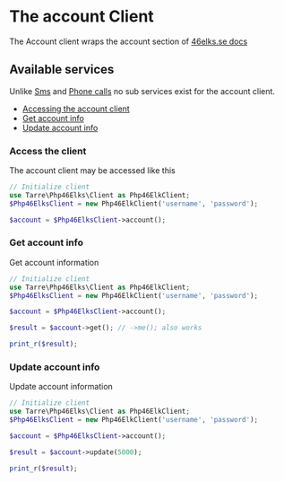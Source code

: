 # The account Client

The Account client wraps the account section of [46elks.se docs](https://46elks.se/docs/get-account)

## Available services

Unlike [Sms](sms.md) and [Phone calls](call.md) no sub services exist for the account client.

* [Accessing the account client](#accessing-the-account-client)
* [Get account info](#get)
* [Update account info](#update)


### <a id="accessing-the-account-client"></a> Access the client

The account client may be accessed like this

```php
// Initialize client
use Tarre\Php46Elks\Client as Php46ElkClient;
$Php46ElksClient = new Php46ElkClient('username', 'password');

$account = $Php46ElksClient->account();
```

### <a id="get"></a> Get account info

Get account information

```php
// Initialize client
use Tarre\Php46Elks\Client as Php46ElkClient;
$Php46ElksClient = new Php46ElkClient('username', 'password');

$account = $Php46ElksClient->account();

$result = $account->get(); // ->me(); also works

print_r($result);
```

### <a id="update"></a> Update account info

Update account information

```php
// Initialize client
use Tarre\Php46Elks\Client as Php46ElkClient;
$Php46ElksClient = new Php46ElkClient('username', 'password');

$account = $Php46ElksClient->account();

$result = $account->update(5000);

print_r($result);
```
